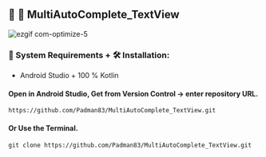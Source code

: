 ## 🤖 📱 MultiAutoComplete_TextView

![ezgif com-optimize-5](https://user-images.githubusercontent.com/45048950/92330688-55eaad00-f0a3-11ea-8dd7-514b0e4007e7.gif)

### 🧰 System Requirements + 🛠️ Installation: 

* Android Studio + 100 % Kotlin

#### Open in Android Studio, Get from Version Control -> enter repository URL.

```
https://github.com/Padman83/MultiAutoComplete_TextView.git
```

#### Or Use the Terminal.

```
git clone https://github.com/Padman83/MultiAutoComplete_TextView.git
